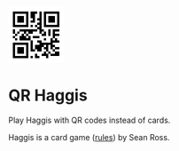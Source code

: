 ![A QR code containing the word "Haggis"](Haggis.gif)

# QR Haggis

Play Haggis with QR codes instead of cards.

Haggis is a card game ([rules](http://thespiel.net/files/haggis.pdf)) by Sean Ross.
